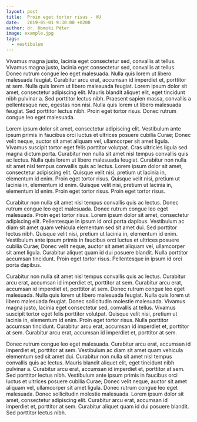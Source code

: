 ```yaml
---
layout: post
title:  Proin eget tortor risus - HU
date:   2019-05-01 9:30:00 +0200
author: dr. Homoki Péter
image: example.jpg
tags:
  - vestibulum
---
```

Vivamus magna justo, lacinia eget consectetur sed, convallis at tellus. Vivamus magna justo, lacinia eget consectetur sed, convallis at tellus. Donec rutrum congue leo eget malesuada. Nulla quis lorem ut libero malesuada feugiat. Curabitur arcu erat, accumsan id imperdiet et, porttitor at sem. Nulla quis lorem ut libero malesuada feugiat. Lorem ipsum dolor sit amet, consectetur adipiscing elit. Mauris blandit aliquet elit, eget tincidunt nibh pulvinar a. Sed porttitor lectus nibh. Praesent sapien massa, convallis a pellentesque nec, egestas non nisi. Nulla quis lorem ut libero malesuada feugiat. Sed porttitor lectus nibh. Proin eget tortor risus. Donec rutrum congue leo eget malesuada.

Lorem ipsum dolor sit amet, consectetur adipiscing elit. Vestibulum ante ipsum primis in faucibus orci luctus et ultrices posuere cubilia Curae; Donec velit neque, auctor sit amet aliquam vel, ullamcorper sit amet ligula. Vivamus suscipit tortor eget felis porttitor volutpat. Cras ultricies ligula sed magna dictum porta. Curabitur non nulla sit amet nisl tempus convallis quis ac lectus. Nulla quis lorem ut libero malesuada feugiat. Curabitur non nulla sit amet nisl tempus convallis quis ac lectus. Lorem ipsum dolor sit amet, consectetur adipiscing elit. Quisque velit nisi, pretium ut lacinia in, elementum id enim. Proin eget tortor risus. Quisque velit nisi, pretium ut lacinia in, elementum id enim. Quisque velit nisi, pretium ut lacinia in, elementum id enim. Proin eget tortor risus. Proin eget tortor risus.

Curabitur non nulla sit amet nisl tempus convallis quis ac lectus. Donec rutrum congue leo eget malesuada. Donec rutrum congue leo eget malesuada. Proin eget tortor risus. Lorem ipsum dolor sit amet, consectetur adipiscing elit. Pellentesque in ipsum id orci porta dapibus. Vestibulum ac diam sit amet quam vehicula elementum sed sit amet dui. Sed porttitor lectus nibh. Quisque velit nisi, pretium ut lacinia in, elementum id enim. Vestibulum ante ipsum primis in faucibus orci luctus et ultrices posuere cubilia Curae; Donec velit neque, auctor sit amet aliquam vel, ullamcorper sit amet ligula. Curabitur aliquet quam id dui posuere blandit. Nulla porttitor accumsan tincidunt. Proin eget tortor risus. Pellentesque in ipsum id orci porta dapibus.

Curabitur non nulla sit amet nisl tempus convallis quis ac lectus. Curabitur arcu erat, accumsan id imperdiet et, porttitor at sem. Curabitur arcu erat, accumsan id imperdiet et, porttitor at sem. Donec rutrum congue leo eget malesuada. Nulla quis lorem ut libero malesuada feugiat. Nulla quis lorem ut libero malesuada feugiat. Donec sollicitudin molestie malesuada. Vivamus magna justo, lacinia eget consectetur sed, convallis at tellus. Vivamus suscipit tortor eget felis porttitor volutpat. Quisque velit nisi, pretium ut lacinia in, elementum id enim. Proin eget tortor risus. Nulla porttitor accumsan tincidunt. Curabitur arcu erat, accumsan id imperdiet et, porttitor at sem. Curabitur arcu erat, accumsan id imperdiet et, porttitor at sem.

Donec rutrum congue leo eget malesuada. Curabitur arcu erat, accumsan id imperdiet et, porttitor at sem. Vestibulum ac diam sit amet quam vehicula elementum sed sit amet dui. Curabitur non nulla sit amet nisl tempus convallis quis ac lectus. Mauris blandit aliquet elit, eget tincidunt nibh pulvinar a. Curabitur arcu erat, accumsan id imperdiet et, porttitor at sem. Sed porttitor lectus nibh. Vestibulum ante ipsum primis in faucibus orci luctus et ultrices posuere cubilia Curae; Donec velit neque, auctor sit amet aliquam vel, ullamcorper sit amet ligula. Donec rutrum congue leo eget malesuada. Donec sollicitudin molestie malesuada. Lorem ipsum dolor sit amet, consectetur adipiscing elit. Curabitur arcu erat, accumsan id imperdiet et, porttitor at sem. Curabitur aliquet quam id dui posuere blandit. Sed porttitor lectus nibh.
